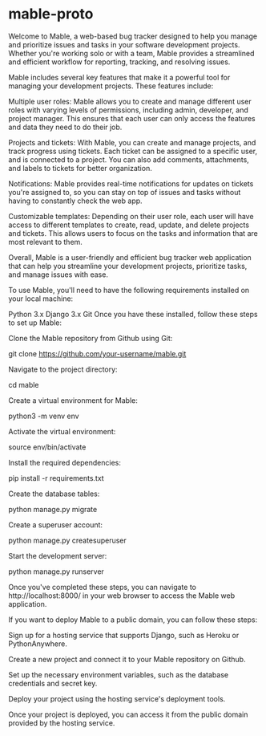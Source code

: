 # mable-proto

Welcome to Mable, a web-based bug tracker designed to help you manage and prioritize issues and tasks in your software development projects. Whether you're working solo or with a team, Mable provides a streamlined and efficient workflow for reporting, tracking, and resolving issues.

Mable includes several key features that make it a powerful tool for managing your development projects. These features include:

Multiple user roles: Mable allows you to create and manage different user roles with varying levels of permissions, including admin, developer, and project manager. This ensures that each user can only access the features and data they need to do their job.

Projects and tickets: With Mable, you can create and manage projects, and track progress using tickets. Each ticket can be assigned to a specific user, and is connected to a project. You can also add comments, attachments, and labels to tickets for better organization.

Notifications: Mable provides real-time notifications for updates on tickets you're assigned to, so you can stay on top of issues and tasks without having to constantly check the web app.

Customizable templates: Depending on their user role, each user will have access to different templates to create, read, update, and delete projects and tickets. This allows users to focus on the tasks and information that are most relevant to them.

Overall, Mable is a user-friendly and efficient bug tracker web application that can help you streamline your development projects, prioritize tasks, and manage issues with ease.


To use Mable, you'll need to have the following requirements installed on your local machine:

Python 3.x
Django 3.x
Git
Once you have these installed, follow these steps to set up Mable:

Clone the Mable repository from Github using Git:

git clone https://github.com/your-username/mable.git

Navigate to the project directory:

cd mable

Create a virtual environment for Mable:

python3 -m venv env

Activate the virtual environment:

source env/bin/activate

Install the required dependencies:

pip install -r requirements.txt

Create the database tables:

python manage.py migrate

Create a superuser account:

python manage.py createsuperuser

Start the development server:

python manage.py runserver

Once you've completed these steps, you can navigate to http://localhost:8000/ in your web browser to access the Mable web application.

If you want to deploy Mable to a public domain, you can follow these steps:

Sign up for a hosting service that supports Django, such as Heroku or PythonAnywhere.

Create a new project and connect it to your Mable repository on Github.

Set up the necessary environment variables, such as the database credentials and secret key.

Deploy your project using the hosting service's deployment tools.

Once your project is deployed, you can access it from the public domain provided by the hosting service.
